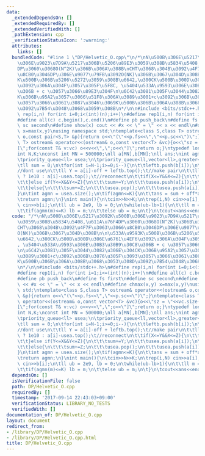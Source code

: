 ```yaml
---
data:
  _extendedDependsOn: []
  _extendedRequiredBy: []
  _extendedVerifiedWith: []
  _pathExtension: cpp
  _verificationStatusIcon: ':warning:'
  attributes:
    links: []
  bundledCode: "#line 1 \"DP/Helvetic_O.cpp\"\n/*\nN\u500B\u306E\u5217\u3092K\u500B\
    \u306E\u9023\u7D9A\u5217\u306B\u5206\u89E3\u3059\u308B\u5834\u5408,\u611A\u76F4\
    DP\u3060\u3068O(N^2K)\u306B\u306A\u308B\nCHT\u3068\u304B\u3092\u4F7F\u3063\u3066\
    \u8CB0\u3046DP\u306E\u9077\u79FB\u3092O(NK)\u306B\u3067\u304D\u308B\n\n\u533A\u9593\
    K\u500B\u306B\u5206\u5272\u3059\u308B\u6642,\u300CK\u500B\u300D\u306E\u6761\u4EF6\
    \u3092\u306A\u304F\u3057\u305F\u5F8C, \u5404\u533A\u9593\u306E\u30B3\u30B9\u30C8\
    \u306B + c \u3057\u3066\u89E3\u304F\n\u6C42\u3081\u305F\u3044\u3082\u306E\u304C\
    K\u306B\u95A2\u3057\u3066\u51F8\u306A\u3089\u3001+c\u3092\u306B\u3076\u305F\u3093\
    \u3057\u3066\u3061\u3087\u3046\u3069K\u500B\u306B\u306A\u308B\u3068\u3053\u308D\
    \u3092\u7B54\u3048\u3068\u3059\u308B\n*/\n\n#include <bits/stdc++.h>\n#define\
    \ rep(i,n) for(int i=0;i<(int)(n);i++)\n#define rep1(i,n) for(int i=1;i<=(int)(n);i++)\n\
    #define all(c) c.begin(),c.end()\n#define pb push_back\n#define fs first\n#define\
    \ sc second\n#define show(x) cout << #x << \" = \" << x << endl\n#define chmax(x,y)\
    \ x=max(x,y)\nusing namespace std;\ntemplate<class S,class T> ostream& operator<<(ostream&\
    \ o,const pair<S,T> &p){return o<<\"(\"<<p.fs<<\",\"<<p.sc<<\")\";}\ntemplate<class\
    \ T> ostream& operator<<(ostream& o,const vector<T> &vc){o<<\"sz = \"<<vc.size()<<endl<<\"\
    [\";for(const T& v:vc) o<<v<<\",\";o<<\"]\";return o;}\ntypedef long long ll;\n\
    int N,K;\nconst int MN = 500000;\nll a[MN],b[MN];\nll ans;\nint agmn(ll off){\n\
    \tpriority_queue<ll> usea;\n\tpriority_queue<ll,vector<ll>,greater<ll>> leftb;\n\
    \tll sum = 0;\n\tfor(int i=N-1;i>=0;i--){\n\t\tleftb.push(b[i]);\n\t\tll X = 0;\t\
    //dont use\n\t\tll Y = a[i]-off + leftb.top();\t//make pair\n\t\tll Z = usea.empty()\
    \ ? 1e10 : a[i]-usea.top();\t//reconnect\n\t\tif(X<=Y&&X<=Z){\n\t\t\tsum+=X;\n\
    \t\t}else if(Y<=X&&Y<=Z){\n\t\t\tsum+=Y;\n\t\t\tusea.push(a[i]);\n\t\t\tleftb.pop();\n\
    \t\t}else{\n\t\t\tsum+=Z;\n\t\t\tusea.pop();\n\t\t\tusea.push(a[i]);\n\t\t}\n\t\
    }\n\tint agmn = usea.size();\n\tif(agmn<=K){\n\t\tans = sum + off*agmn;\n\t}\n\
    \treturn agmn;\n}\nint main(){\n\tcin>>N>>K;\n\trep(i,N) cin>>a[i];\n\trep(i,N)\
    \ cin>>b[i];\n\tll ub = 2e9, lb = 0;\n\twhile(ub-lb>1){\n\t\tll m = (ub+lb)/2;\n\
    \t\tif(agmn(m)<=K) lb = m;\n\t\telse ub = m;\n\t}\n\tcout<<ans<<endl;\n}\n"
  code: "/*\nN\u500B\u306E\u5217\u3092K\u500B\u306E\u9023\u7D9A\u5217\u306B\u5206\u89E3\
    \u3059\u308B\u5834\u5408,\u611A\u76F4DP\u3060\u3068O(N^2K)\u306B\u306A\u308B\n\
    CHT\u3068\u304B\u3092\u4F7F\u3063\u3066\u8CB0\u3046DP\u306E\u9077\u79FB\u3092\
    O(NK)\u306B\u3067\u304D\u308B\n\n\u533A\u9593K\u500B\u306B\u5206\u5272\u3059\u308B\
    \u6642,\u300CK\u500B\u300D\u306E\u6761\u4EF6\u3092\u306A\u304F\u3057\u305F\u5F8C\
    , \u5404\u533A\u9593\u306E\u30B3\u30B9\u30C8\u306B + c \u3057\u3066\u89E3\u304F\
    \n\u6C42\u3081\u305F\u3044\u3082\u306E\u304CK\u306B\u95A2\u3057\u3066\u51F8\u306A\
    \u3089\u3001+c\u3092\u306B\u3076\u305F\u3093\u3057\u3066\u3061\u3087\u3046\u3069\
    K\u500B\u306B\u306A\u308B\u3068\u3053\u308D\u3092\u7B54\u3048\u3068\u3059\u308B\
    \n*/\n\n#include <bits/stdc++.h>\n#define rep(i,n) for(int i=0;i<(int)(n);i++)\n\
    #define rep1(i,n) for(int i=1;i<=(int)(n);i++)\n#define all(c) c.begin(),c.end()\n\
    #define pb push_back\n#define fs first\n#define sc second\n#define show(x) cout\
    \ << #x << \" = \" << x << endl\n#define chmax(x,y) x=max(x,y)\nusing namespace\
    \ std;\ntemplate<class S,class T> ostream& operator<<(ostream& o,const pair<S,T>\
    \ &p){return o<<\"(\"<<p.fs<<\",\"<<p.sc<<\")\";}\ntemplate<class T> ostream&\
    \ operator<<(ostream& o,const vector<T> &vc){o<<\"sz = \"<<vc.size()<<endl<<\"\
    [\";for(const T& v:vc) o<<v<<\",\";o<<\"]\";return o;}\ntypedef long long ll;\n\
    int N,K;\nconst int MN = 500000;\nll a[MN],b[MN];\nll ans;\nint agmn(ll off){\n\
    \tpriority_queue<ll> usea;\n\tpriority_queue<ll,vector<ll>,greater<ll>> leftb;\n\
    \tll sum = 0;\n\tfor(int i=N-1;i>=0;i--){\n\t\tleftb.push(b[i]);\n\t\tll X = 0;\t\
    //dont use\n\t\tll Y = a[i]-off + leftb.top();\t//make pair\n\t\tll Z = usea.empty()\
    \ ? 1e10 : a[i]-usea.top();\t//reconnect\n\t\tif(X<=Y&&X<=Z){\n\t\t\tsum+=X;\n\
    \t\t}else if(Y<=X&&Y<=Z){\n\t\t\tsum+=Y;\n\t\t\tusea.push(a[i]);\n\t\t\tleftb.pop();\n\
    \t\t}else{\n\t\t\tsum+=Z;\n\t\t\tusea.pop();\n\t\t\tusea.push(a[i]);\n\t\t}\n\t\
    }\n\tint agmn = usea.size();\n\tif(agmn<=K){\n\t\tans = sum + off*agmn;\n\t}\n\
    \treturn agmn;\n}\nint main(){\n\tcin>>N>>K;\n\trep(i,N) cin>>a[i];\n\trep(i,N)\
    \ cin>>b[i];\n\tll ub = 2e9, lb = 0;\n\twhile(ub-lb>1){\n\t\tll m = (ub+lb)/2;\n\
    \t\tif(agmn(m)<=K) lb = m;\n\t\telse ub = m;\n\t}\n\tcout<<ans<<endl;\n}"
  dependsOn: []
  isVerificationFile: false
  path: DP/Helvetic_O.cpp
  requiredBy: []
  timestamp: '2017-09-14 22:43:03+09:00'
  verificationStatus: LIBRARY_NO_TESTS
  verifiedWith: []
documentation_of: DP/Helvetic_O.cpp
layout: document
redirect_from:
- /library/DP/Helvetic_O.cpp
- /library/DP/Helvetic_O.cpp.html
title: DP/Helvetic_O.cpp
---
```

